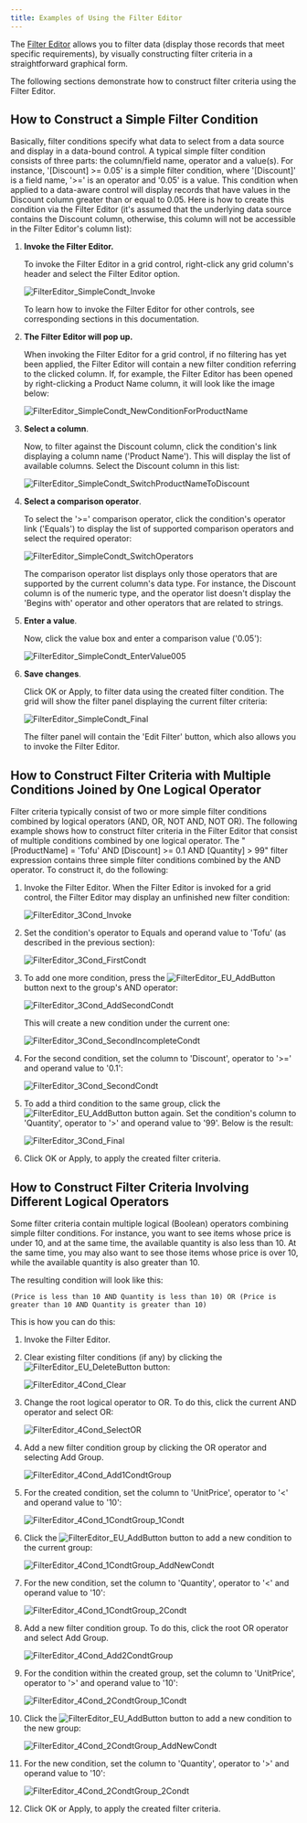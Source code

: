 ```yaml
---
title: Examples of Using the Filter Editor
---
```

The [Filter Editor](../../../interface-elements-for-desktop/articles/filter-editor/filter-data-via-the-filter-editor.md) allows you to filter data (display those records that meet specific requirements), by visually constructing filter criteria in a straightforward graphical form.

The following sections demonstrate how to construct filter criteria using the Filter Editor.

## How to Construct a Simple Filter Condition
Basically, filter conditions specify what data to select from a data source and display in a data-bound control. A typical simple filter condition consists of three parts: the column/field name, operator and a value(s). For instance, '[Discount] &gt;= 0.05' is a simple filter condition, where '[Discount]' is a field name, '&gt;=' is an operator and '0.05' is a value. This condition when applied to a data-aware control will display records that have values in the Discount column greater than or equal to 0.05. Here is how to create this condition via the Filter Editor (it's assumed that the underlying data source contains the Discount column, otherwise, this column will not be accessible in the Filter Editor's column list):
1. **Invoke the Filter Editor.**
	
	To invoke the Filter Editor in a grid control, right-click any grid column's header and select the Filter Editor option.
	
	![FilterEditor_SimpleCondt_Invoke](../../images/Img7312.png)
	
	To learn how to invoke the Filter Editor for other controls, see corresponding sections in this documentation.
2. **The Filter Editor will pop up.**
	
	When invoking the Filter Editor for a grid control, if no filtering has yet been applied, the Filter Editor will contain a new filter condition referring to the clicked column. If, for example, the Filter Editor has been opened by right-clicking a Product Name column, it will look like the image below:
	
	![FilterEditor_SimpleCondt_NewConditionForProductName](../../images/Img7314.png)
3. **Select a column**.
	
	Now, to filter against the Discount column, click the condition's link displaying a column name ('Product Name'). This will display the list of available columns. Select the Discount column in this list:
	
	![FilterEditor_SimpleCondt_SwitchProductNameToDiscount](../../images/Img7315.png)
4. **Select a comparison operator**.
	
	To select the '&gt;=' comparison operator, click the condition's operator link ('Equals') to display the list of supported comparison operators and select the required operator:
	
	![FilterEditor_SimpleCondt_SwitchOperators](../../images/Img7316.png)
	
	The comparison operator list displays only those operators that are supported by the current column's data type. For instance, the Discount column is of the numeric type, and the operator list doesn't display the 'Begins with' operator and other operators that are related to strings.
5. **Enter a value**.
	
	Now, click the value box and enter a comparison value ('0.05'):
	
	![FilterEditor_SimpleCondt_EnterValue005](../../images/Img7317.png)
6. **Save changes**.
	
	Click OK or Apply, to filter data using the created filter condition. The grid will show the filter panel displaying the current filter criteria:
	
	![FilterEditor_SimpleCondt_Final](../../images/Img7318.png)
	
	The filter panel will contain the 'Edit Filter' button, which also allows you to invoke the Filter Editor.

## How to Construct Filter Criteria with Multiple Conditions Joined by One Logical Operator
Filter criteria typically consist of two or more simple filter conditions combined by logical operators (AND, OR, NOT AND, NOT OR). The following example shows how to construct filter criteria in the Filter Editor that consist of multiple conditions combined by one logical operator. The "[ProductName] = 'Tofu' AND [Discount] &gt;= 0.1 AND [Quantity] > 99" filter expression contains three simple filter conditions combined by the AND operator. To construct it, do the following:
1. Invoke the Filter Editor. When the Filter Editor is invoked for a grid control, the Filter Editor may display an unfinished new filter condition:
	
	![FilterEditor_3Cond_Invoke](../../images/Img7328.png)
2. Set the condition's operator to Equals and operand value to 'Tofu' (as described in the previous section):
	
	![FilterEditor_3Cond_FirstCondt](../../images/Img7329.png)
3. To add one more condition, press the ![FilterEditor_EU_AddButton](../../images/Img7350.png) button next to the group's AND operator:
	
	![FilterEditor_3Cond_AddSecondCondt](../../images/Img7330.png)
	
	This will create a new condition under the current one:
	
	![FilterEditor_3Cond_SecondIncompleteCondt](../../images/Img7331.png)
4. For the second condition, set the column to 'Discount', operator to '>=' and operand value to '0.1':
	
	![FilterEditor_3Cond_SecondCondt](../../images/Img7332.png)
5. To add a third condition to the same group, click the ![FilterEditor_EU_AddButton](../../images/Img7350.png) button again. Set the condition's column to 'Quantity', operator to '>' and operand value to '99'. Below is the result:
	
	![FilterEditor_3Cond_Final](../../images/Img7327.png)
6. Click OK or Apply, to apply the created filter criteria.

## How to Construct Filter Criteria Involving Different Logical Operators
Some filter criteria contain multiple logical (Boolean) operators combining simple filter conditions. For instance, you want to see items whose price is under 10, and at the same time, the available quantity is also less than 10. At the same time, you may also want to see those items whose price is over 10, while the available quantity is also greater than 10.
 

The resulting condition will look like this:

``(Price is less than 10 AND Quantity is less than 10) OR (Price is greater than 10 AND Quantity is greater than 10)``

This is how you can do this:
1. Invoke the Filter Editor.
2. Clear existing filter conditions (if any) by clicking the ![FilterEditor_EU_DeleteButton](../../images/Img7351.png)  button:
	
	![FilterEditor_4Cond_Clear](../../images/Img7394.png)
3. Change the root logical operator to OR. To do this, click the current AND operator and select OR:
	
	![FilterEditor_4Cond_SelectOR](../../images/Img7396.png)
4. Add a new filter condition group by clicking the OR operator and selecting Add Group.
	
	![FilterEditor_4Cond_Add1CondtGroup](../../images/Img7398.png)
5. For the created condition, set the column to 'UnitPrice', operator to '&lt;' and operand value to '10':
	
	![FilterEditor_4Cond_1CondtGroup_1Condt](../../images/Img7399.png)
6. Click the ![FilterEditor_EU_AddButton](../../images/Img7350.png) button to add a new condition to the current group:
	
	![FilterEditor_4Cond_1CondtGroup_AddNewCondt](../../images/Img7403.png)
7. For the new condition, set the column to 'Quantity', operator to '&lt;' and operand value to '10':
	
	![FilterEditor_4Cond_1CondtGroup_2Condt](../../images/Img7405.png)
8. Add a new filter condition group. To do this, click the root OR operator and select Add Group.
	
	![FilterEditor_4Cond_Add2CondtGroup](../../images/Img7406.png)
9. For the condition within the created group, set the column to 'UnitPrice', operator to '&gt;' and operand value to '10':
	
	![FilterEditor_4Cond_2CondtGroup_1Condt](../../images/Img7407.png)
10. Click the ![FilterEditor_EU_AddButton](../../images/Img7350.png) button to add a new condition to the new group:
	
	![FilterEditor_4Cond_2CondtGroup_AddNewCondt](../../images/Img7408.png)
11. For the new condition, set the column to 'Quantity', operator to '&gt;' and operand value to '10':
	
	![FilterEditor_4Cond_2CondtGroup_2Condt](../../images/Img7410.png)
12. Click OK or Apply, to apply the created filter criteria.